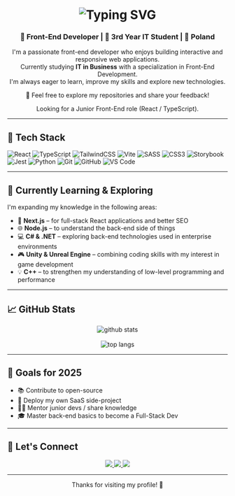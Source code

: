 <h1 align="center"><img src="https://readme-typing-svg.demolab.com?font=Fira+Code&weight=500&pause=1000&color=61DAFB&center=true&vCenter=true&repeat=true&width=435&lines=Hi,+I'm+Kamil;Front-End+Developer;Open+to+Junior+Roles" alt="Typing SVG" /></h1>
<h3 align="center">🎯 Front-End Developer | 💼 3rd Year IT Student | 📍 Poland</h3>

<p align="center">
  I'm a passionate front-end developer who enjoys building interactive and responsive web applications.<br>
  Currently studying <strong>IT in Business</strong> with a specialization in Front-End Development.<br>
  I'm always eager to learn, improve my skills and explore new technologies.
</p>

<p align="center">🚀 Feel free to explore my repositories and share your feedback!</p>

<p align="center">Looking for a Junior Front-End role (React / TypeScript). </p>

---

## 🧰 Tech Stack

![React](https://img.shields.io/badge/-React-61DAFB?logo=react&logoColor=black&style=for-the-badge)
![TypeScript](https://img.shields.io/badge/-TypeScript-3178C6?logo=typescript&logoColor=white&style=for-the-badge)
![TailwindCSS](https://img.shields.io/badge/-TailwindCSS-06B6D4?logo=tailwindcss&logoColor=white&style=for-the-badge)
![Vite](https://img.shields.io/badge/-Vite-646CFF?logo=vite&logoColor=white&style=for-the-badge)
![SASS](https://img.shields.io/badge/-SASS-CC6699?logo=sass&logoColor=white&style=for-the-badge)
![CSS3](https://img.shields.io/badge/-CSS3-1572B6?logo=css3&logoColor=white&style=for-the-badge)
![Storybook](https://img.shields.io/badge/-Storybook-FF4785?logo=storybook&logoColor=white&style=for-the-badge)
![Jest](https://img.shields.io/badge/-Jest-C21325?logo=jest&logoColor=white&style=for-the-badge)
![Python](https://img.shields.io/badge/-Python-3776AB?logo=python&logoColor=white&style=for-the-badge)
![Git](https://img.shields.io/badge/-Git-F05032?logo=git&logoColor=white&style=for-the-badge)
![GitHub](https://img.shields.io/badge/-GitHub-181717?logo=github&logoColor=white&style=for-the-badge)
![VS Code](https://img.shields.io/badge/-VSCode-007ACC?logo=visualstudiocode&logoColor=white&style=for-the-badge)

---

## 🌱 Currently Learning & Exploring

I'm expanding my knowledge in the following areas:

- 🔭 **Next.js** – for full-stack React applications and better SEO
- 🌐 **Node.js** – to understand the back-end side of things
- 💻 **C# & .NET** – exploring back-end technologies used in enterprise environments
- 🎮 **Unity & Unreal Engine** – combining coding skills with my interest in game development
- 💡 **C++** – to strengthen my understanding of low-level programming and performance

---

## 📈 GitHub Stats

<p align="center">
  <img src="https://github-readme-stats.vercel.app/api?username=KamilKonopski&show_icons=true&theme=github_dark" alt="github stats" />
  <br><br>
  <img src="https://github-readme-stats.vercel.app/api/top-langs/?username=KamilKonopski&layout=compact&theme=github_dark" alt="top langs" />
</p>

---

## 🎯 Goals for 2025

- 📚 Contribute to open-source
- 🚀 Deploy my own SaaS side-project
- 👨‍🏫 Mentor junior devs / share knowledge
- 🎓 Master back-end basics to become a Full-Stack Dev

---

## 🤝 Let's Connect

<p align="center">
  <a href="https://www.linkedin.com/in/kamil-konopski-623567205" target="_blank">
    <img src="https://img.shields.io/badge/LinkedIn-0A66C2?logo=linkedin&logoColor=white&style=for-the-badge" />
  </a>
  <a href="mailto:Kamil.Konopski.2000@gmail.com">
    <img src="https://img.shields.io/badge/Email-D14836?logo=gmail&logoColor=white&style=for-the-badge" />
  </a>
  <a href="https://github.com/kamilkonopski">
    <img src="https://img.shields.io/badge/Portfolio-000000?logo=vercel&logoColor=white&style=for-the-badge" />
  </a>
</p>

---

<p align="center">Thanks for visiting my profile! 🙌</p>

